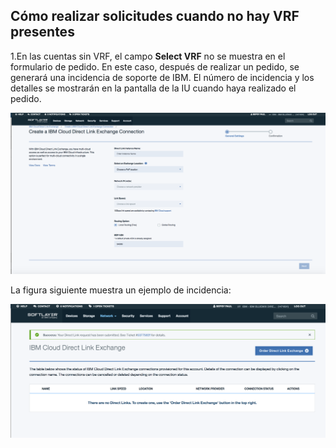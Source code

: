 ## Cómo realizar solicitudes cuando no hay VRF presentes

1.En las cuentas sin VRF, el campo **Select VRF** no se muestra en el formulario de pedido. En este caso, después de realizar un pedido, se generará una incidencia de soporte de IBM. El número de incidencia y los detalles se mostrarán en la pantalla de la IU cuando haya realizado el pedido.

![Paso NV1](/images/No-VRF-Step1.png)

La figura siguiente muestra un ejemplo de incidencia:

![Incidencia paso NV1](/images/No-VRF-Step1-ticket.png)
